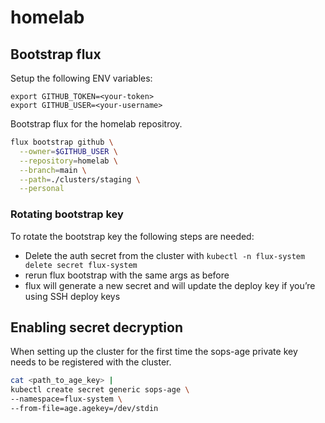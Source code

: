 # homelab

## Bootstrap flux

Setup the following ENV variables:
```
export GITHUB_TOKEN=<your-token>
export GITHUB_USER=<your-username>
```

Bootstrap flux for the homelab repositroy.
```bash
flux bootstrap github \
  --owner=$GITHUB_USER \
  --repository=homelab \
  --branch=main \
  --path=./clusters/staging \
  --personal
```
### Rotating bootstrap key

To rotate the bootstrap key the following steps are needed:

- Delete the auth secret from the cluster with `kubectl -n flux-system delete secret flux-system`
- rerun flux bootstrap with the same args as before
- flux will generate a new secret and will update the deploy key if you’re using SSH deploy keys


## Enabling secret decryption

When setting up the cluster for the first time the sops-age private key needs to be registered with the cluster.
```bash
cat <path_to_age_key> |
kubectl create secret generic sops-age \
--namespace=flux-system \
--from-file=age.agekey=/dev/stdin
```
